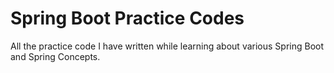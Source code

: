 # Spring Boot Practice Codes

All the practice code I have written while learning about various Spring Boot and Spring Concepts.
